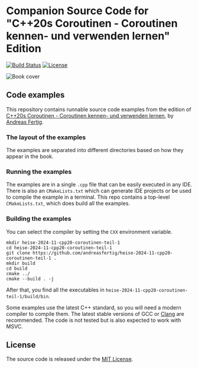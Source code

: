 # Companion Source Code for "C++20s Coroutinen - Coroutinen kennen- und verwenden lernen"  Edition

[![Build Status](https://github.com/andreasfertig/heise-2024-11-cpp20-coroutinen-teil-1/workflows/ci/badge.svg)](https://github.com/andreasfertig/heise-2024-11-cpp20-coroutinen-teil-1/actions/) [![License](https://img.shields.io/badge/license-MIT-blue.svg)](/LICENSE.txt)

![Book cover](.artwork/cover.png)

## Code examples

This repository contains runnable source code examples from the  edition of [C++20s Coroutinen - Coroutinen kennen- und verwenden lernen](https://www.heise.de/select/ix/2024/11), by [Andreas Fertig](https://andreasfertig.com).

### The layout of the examples

The examples are separated into different directories based on how they appear in the book.

### Running the examples

The examples are in a single `.cpp` file that can be easily executed in any IDE. There is also an `CMakeLists.txt` which can generate IDE projects or be used to compile the example in a terminal.
This repo contains a top-level `CMakeLists.txt`, which does build all the examples.

### Building the examples

You can select the compiler by setting the `CXX` environment variable.

```
mkdir heise-2024-11-cpp20-coroutinen-teil-1
cd heise-2024-11-cpp20-coroutinen-teil-1
git clone https://github.com/andreasfertig/heise-2024-11-cpp20-coroutinen-teil-1 .
mkdir build
cd build
cmake ../
cmake --build . -j
```

After that, you find all the executables in `heise-2024-11-cpp20-coroutinen-teil-1/build/bin`.

Some examples use the latest C++ standard, so you will need a modern compiler to compile them. The latest stable versions of GCC or [Clang](https://releases.llvm.org/) are recommended. The code is not tested but is also expected to work with MSVC.

## License

The source code is released under the [MIT License](/LICENSE.txt).
